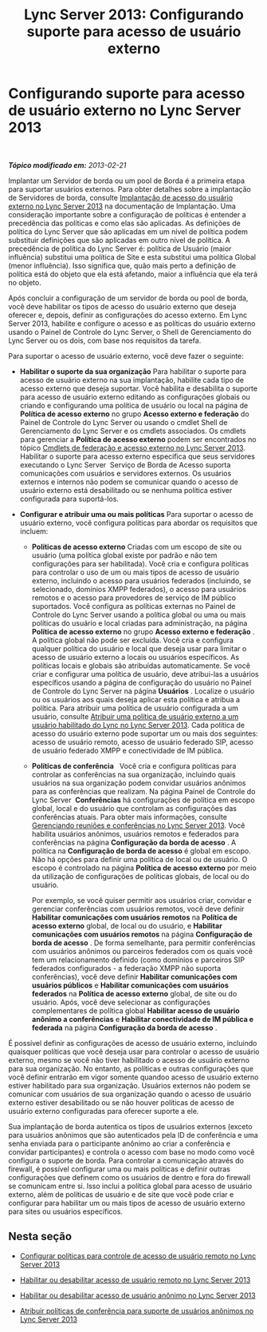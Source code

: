 ﻿---
title: 'Lync Server 2013: Configurando suporte para acesso de usuário externo'
TOCTitle: Configurando suporte para acesso de usuário externo
ms:assetid: f8424f8c-f965-4414-8485-30f07e10214a
ms:mtpsurl: https://technet.microsoft.com/pt-br/library/Gg413051(v=OCS.15)
ms:contentKeyID: 49308663
ms.date: 05/19/2016
mtps_version: v=OCS.15
ms.translationtype: HT
---

# Configurando suporte para acesso de usuário externo no Lync Server 2013

 

_**Tópico modificado em:** 2013-02-21_

Implantar um Servidor de borda ou um pool de Borda é a primeira etapa para suportar usuários externos. Para obter detalhes sobre a implantação de Servidores de borda, consulte [Implantação de acesso do usuário externo no Lync Server 2013](lync-server-2013-deploying-external-user-access.md) na documentação de Implantação. Uma consideração importante sobre a configuração de políticas é entender a precedência das políticas e como elas são aplicadas. As definições de política do Lync Server que são aplicadas em um nível de política podem substituir definições que são aplicadas em outro nível de política. A precedência de política do Lync Server é: política de Usuário (maior influência) substitui uma política de Site e esta substitui uma política Global (menor influência). Isso significa que, quão mais perto a definição de política está do objeto que ela está afetando, maior a influência que ela terá no objeto.

Após concluir a configuração de um servidor de borda ou pool de borda, você deve habilitar os tipos de acesso do usuário externo que deseja oferecer e, depois, definir as configurações do acesso externo. Em Lync Server 2013, habilite e configure o acesso e as políticas do usuário externo usando o Painel de Controle do Lync Server, o Shell de Gerenciamento do Lync Server ou os dois, com base nos requisitos da tarefa.

Para suportar o acesso de usuário externo, você deve fazer o seguinte:

  - **Habilitar o suporte da sua organização** Para habilitar o suporte para acesso de usuário externo na sua implantação, habilite cada tipo de acesso externo que deseja suportar. Você habilita e desabilita o suporte para acesso de usuário externo editando as configurações globais ou criando e configurando uma política de usuário ou local na página de **Política de acesso externo** no grupo **Acesso externo e federação** do Painel de Controle do Lync Server ou usando o cmdlet Shell de Gerenciamento do Lync Server e os cmdlets associados. Os cmdlets para gerenciar a **Política de acesso externo** podem ser encontrados no tópico [Cmdlets de federação e acesso externo no Lync Server 2013](lync-server-2013-federation-and-external-access-cmdlets.md). Habilitar o suporte para acesso externo especifica que seus servidores executando o Lync Server  Serviço de Borda de Acesso suporta comunicações com usuários e servidores externos. Os usuários externos e internos não podem se comunicar quando o acesso de usuário externo está desabilitado ou se nenhuma política estiver configurada para suportá-los.

  - **Configurar e atribuir uma ou mais políticas** Para suportar o acesso de usuário externo, você configura políticas para abordar os requisitos que incluem:
    
      - **Políticas de acesso externo** Criadas com um escopo de site ou usuário (uma política global existe por padrão e não tem configurações para ser habilitada). Você cria e configura políticas para controlar o uso de um ou mais tipos de acesso de usuário externo, incluindo o acesso para usuários federados (incluindo, se selecionado, domínios XMPP federados), o acesso para usuários remotos e o acesso para provedores de serviço de IM público suportados. Você configura as políticas externas no Painel de Controle do Lync Server usando a política global ou uma ou mais políticas do usuário e local criadas para administração, na página **Política de acesso externo** no grupo **Acesso externo e federação** . A política global não pode ser excluída. Você cria e configura qualquer política do usuário e local que deseja usar para limitar o acesso de usuário externo a locais ou usuários específicos. As políticas locais e globais são atribuídas automaticamente. Se você criar e configurar uma política de usuário, deve atribui-las a usuários específicos usando a página de configuração do usuário no Painel de Controle do Lync Server na página **Usuários** . Localize o usuário ou os usuários aos quais deseja aplicar esta política e atribua a política. Para atribuir uma política de usuário configurada a um usuário, consulte [Atribuir uma política de usuário externo a um usuário habilitado do Lync no Lync Server 2013](lync-server-2013-assign-an-external-user-access-policy-to-a-lync-enabled-user.md). Cada política de acesso do usuário externo pode suportar um ou mais dos seguintes: acesso de usuário remoto, acesso de usuário federado SIP, acesso de usuário federado XMPP e conectividade de IM pública.
    
      - **Políticas de conferência**   Você cria e configura políticas para controlar as conferências na sua organização, incluindo quais usuários na sua organização podem convidar usuários anônimos para as conferências que realizam. Na página Painel de Controle do Lync Server  **Conferências** há configurações de política em escopo global, local e do usuário que controlam as configurações das conferências atuais. Para obter mais informações, consulte [Gerenciando reuniões e conferências no Lync Server 2013](lync-server-2013-managing-meetings-and-conferences.md). Você habilita usuários anônimos, usuários remotos e federados para conferências na página **Configuração da borda de acesso** . A política na **Configuração de borda de acesso** é global em escopo. Não há opções para definir uma política de local ou de usuário. O escopo é controlado na página **Política de acesso externo** por meio da utilização de configurações de políticas globais, de local ou do usuário.
        
        Por exemplo, se você quiser permitir aos usuários criar, convidar e gerenciar conferências com usuários remotos, você deve definir **Habilitar comunicações com usuários remotos** na **Política de acesso externo** global, de local ou do usuário, e **Habilitar comunicações com usuários remotos** na página **Configuração de borda de acesso** . De forma semelhante, para permitir conferências com usuários anônimos ou parceiros federados com os quais você tem um relacionamento definido (como domínios e parceiros SIP federados configurados - a federação XMPP não suporta conferências), você deve definir **Habilitar comunicações com usuários públicos** e **Habilitar comunicações com usuários federados** na **Política de acesso externo** global, de site ou do usuário. Após, você deve selecionar as configurações complementares de política global **Habilitar acesso de usuário anônimo a conferências** e **Habilitar conectividade de IM pública e federada** na página **Configuração da borda de acesso** .

É possível definir as configurações de acesso de usuário externo, incluindo quaisquer políticas que você deseja usar para controlar o acesso de usuário externo, mesmo se você não tiver habilitado o acesso de usuário externo para sua organização. No entanto, as políticas e outras configurações que você definir entrarão em vigor somente quandoo acesso de usuário externo estiver habilitado para sua organização. Usuários externos não podem se comunicar com usuários de sua organização quando o acesso de usuário externo estiver desabilitado ou se não houver políticas de acesso de usuário externo configuradas para oferecer suporte a ele.

Sua implantação de borda autentica os tipos de usuários externos (exceto para usuários anônimos que são autenticados pela ID de conferência e uma senha enviada para o participante anônimo ao criar a conferência e convidar participantes) e controla o acesso com base no modo como você configura o suporte de borda. Para controlar a comunicação através do firewall, é possível configurar uma ou mais políticas e definir outras configurações que definem como os usuários de dentro e fora do firewall se comunicam entre si. Isso inclui a política global para acesso de usuário externo, além de políticas de usuário e de site que você pode criar e configurar para habilitar um ou mais tipos de acesso de usuário externo para sites ou usuários específicos.

## Nesta seção

  - [Configurar políticas para controle de acesso de usuário remoto no Lync Server 2013](lync-server-2013-configure-policies-to-control-remote-user-access.md)

  - [Habilitar ou desabilitar acesso de usuário remoto no Lync Server 2013](lync-server-2013-enable-or-disable-remote-user-access.md)

  - [Habilitar ou desabilitar acesso de usuário anônimo no Lync Server 2013](lync-server-2013-enable-or-disable-anonymous-user-access.md)

  - [Atribuir políticas de conferência para suporte de usuários anônimos no Lync Server 2013](lync-server-2013-assign-conferencing-policies-to-support-anonymous-users.md)

